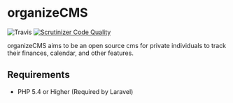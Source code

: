 organizeCMS
===========

![Travis](https://travis-ci.org/organizeCMS/organizeCMS.svg?branch=master) [![Scrutinizer Code Quality](https://scrutinizer-ci.com/g/organizeCMS/organizeCMS/badges/quality-score.png?b=master)](https://scrutinizer-ci.com/g/organizeCMS/organizeCMS/?branch=master)

organizeCMS aims to be an open source cms for private individuals to track their finances, calendar, and other features.


Requirements
-------------------

 - PHP 5.4 or Higher (Required by Laravel)
